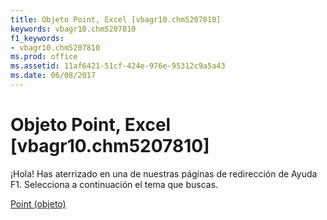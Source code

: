 ```yaml
---
title: Objeto Point, Excel [vbagr10.chm5207810]
keywords: vbagr10.chm5207810
f1_keywords:
- vbagr10.chm5207810
ms.prod: office
ms.assetid: 11af6421-51cf-424e-976e-95312c9a5a43
ms.date: 06/08/2017
---
```





# Objeto Point, Excel [vbagr10.chm5207810]

¡Hola! Has aterrizado en una de nuestras páginas de redirección de Ayuda F1. Selecciona a continuación el tema que buscas.


 [Point (objeto)](http://msdn.microsoft.com/library/point-object%28Office.15%29.aspx)


